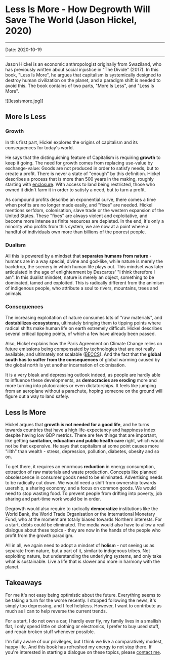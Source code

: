 # Less Is More - How Degrowth Will Save The World (Jason Hickel, 2020)
----

Date: 2020-10-19

----

Jason Hickel is an economic anthropologist originally from Swaziland, who has previously written about social injustice in "The Divide" (2017). In this book, "Less Is More", he argues that capitalism is systemically designed to destroy human civilization on the planet, and a paradigm shift is needed to avoid this. The book contains of two parts, "More Is Less", and "Less Is More".

![[lessismore.jpg]]

## More Is Less

### Growth

In this first part, Hickel explores the origins of capitalism and its consequences for today's world.

He says that the distinguishing feature of Capitalism is requiring __growth__ to keep it going. The need for growth comes from replacing use-value by exchange-value: Goods are not produced in order to satisfy needs, but to create a profit. There is never a state of "enough" by this definition. Hickel describes a process that is more than 500 years in the making, roughly starting with [enclosure](https://en.wikipedia.org/wiki/Enclosure). With access to land being restricted, those who owned it didn't farm it in order to satisfy a need, but to turn a profit.

As compound profits describe an exponential curve, there comes a time when profits are no longer made easily, and "fixes" are needed. Hickel mentions serfdom, colonisation, slave trade or the western expansion of the United States. These "fixes" are always violent and exploitative, and become more intense as finite resources are depleted. In the end, it's only a minority who profits from this system, we are now at a point where a handful of individuals own more than billions of the poorest people.

### Dualism

All this is powered by a mindset that __separates humans from nature__ - humans are in a way special, divine and god-like, while nature is merely the backdrop, the scenery in which human life plays out. This mindset was later articulated in the age of enlightenment by Descartes' "I think therefore I am". In this dualist mindset, nature is merely an object, something to be dominated, tamed and exploited. This is radically different from the animism of indigenous people, who attribute a soul to rivers, mountains, trees and animals.

### Consequences

The increasing exploitation of nature consumes lots of "raw materials", and __destabilizes ecosystems__, ultimately bringing them to tipping points where radical shifts make human life on earth extremely difficult. Hickel describes several critical tipping points, of which a few have already been passed.

Also, Hickel explains how the Paris Agreement on Climate Change relies on future emissions being compensated by technologies that are not really available, and ultimately not scalable ([BECCS](https://en.wikipedia.org/wiki/Bio-energy_with_carbon_capture_and_storage)). And the fact that the __global south has to suffer from the consequences__ of global warming caused by the global north is yet another incarnation of colonisation.

It is a very bleak and depressing outlook indeed, as people are hardly able to influence these developments, as __democracies are eroding__ more and more turning into plutocracies or even dictatorships. It feels like jumping from an aeroplane without a parachute, hoping someone on the ground will figure out a way to land safely.

## Less Is More

Hickel argues that __growth is not needed for a good life__, and he turns towards countries that have a high life-expectancy and happiness index despite having low GDP metrics. There are few things that are important, like getting __sanitation, education and public health care__ right, which would not be that expensive. He says that capitalism at some point causes more "illth" than wealth - stress, depression, pollution, diabetes, obesity and so on.

To get there, it requires an enormous __reduction__ in energy consumption, extraction of raw materials and waste production. Concepts like planned obsolescence in consumer goods need to be eliminated. Advertising needs to be radically cut down. We would need a shift from ownership towards usership, a sharing economy, and a focus on common goods. We would need to stop wasting food. To prevent people from drifting into poverty, job sharing and part-time work would be in order.

Degrowth would also require to radically __democratize__ institutions like the World Bank, the World Trade Organisation or the International Monetary Fund, who at the moment are totally biased towards Northern interests. For a start, debts could be eliminated. The media would also have to allow a real dialogue about these topics - they are now in the hands of the people who profit from the growth paradigm.

All in all, we again need to adopt a mindset of __holism__ - not seeing us as separate from nature, but a part of it, similar to indigenous tribes. Not exploiting nature, but understanding the underlying systems, and only take what is sustainable. Live a life that is slower and more in harmony with the planet.

## Takeaways

For me it's not easy being optimistic about the future. Everything seems to be taking a turn for the worse recently. I stopped following the news, it's simply too depressing, and I feel helpless. However, I want to contribute as much as I can to help reverse the current trends.

For a start, I do not own a car, I hardly ever fly, my family lives in a smallish flat, I only spend little on clothing or electronics, I prefer to buy used stuff, and repair broken stuff whenever possible.

I'm fully aware of our privileges, but I think we live a comparatively modest, happy life. And this book has refreshed my energy to not stop there. If you're interested in starting a dialogue on these topics, please [contact me](author).